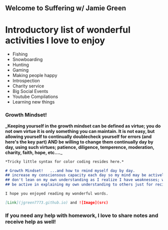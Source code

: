 ## Welcome to Suffering w/ Jamie Green
# Introductory list of wonderful activities I love to enjoy
- Fishing
- Snowboarding
- Hunting
- Gaming
- Making people happy
- Introspection
- Charity service
- Big Social Events
- Youtube Compilations
- Learning new things
### Growth Mindset!

**_Keeping yourself in the growth mindset can be defined as virtue; you do not own virtue it is only something you can maintain. It is not easy, but allowing yourself to continually doublecheck yourself for errors (and here's the key part) AND be willing to change them continually day by day, using such virtues; patience, diligence, temperence, moderation, charity, faith, hope, etc....**_

```markdown
*Tricky little syntax for color coding resides here.*

# Growth Mindset!   ...and how to rmind myself day by day.
## increase my consciensous capacity each day so my mind may be actively engaged
## don't lean on my own understanding as I realize I have weaknesses; work to fix them
## be active in explaining my own understanding to others just for reciprocation...because of how little I know; ask for help

I hope you enjoyed reading my wonderful words.

[Link](jgreen7773.github.io) and ![Image](src)
```

### If you need any help with homework, I love to share notes and receive help as well!
